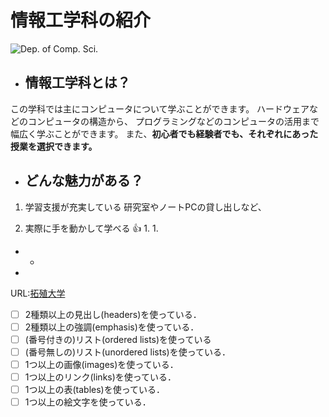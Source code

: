 # 情報工学科の紹介
<!-- Markdown記法を使って学科の紹介ページを作る -->

![Dep. of Comp. Sci.](https://feng.takushoku-u.ac.jp/albums/abm00004330.jpg "情報工学科")

- ## 情報工学科とは？
この学科では主にコンピュータについて学ぶことができます。
ハードウェアなどのコンピュータの構造から、
プログラミングなどのコンピュータの活用まで幅広く学ぶことができます。
また、**初心者でも経験者でも、それぞれにあった授業を選択できます。**


- ## どんな魅力がある？
1. 学習支援が充実している
研究室やノートPCの貸し出しなど、

1. 実際に手を動かして学べる :+1:
   1. 
   1. 

  - 
    - 
-






URL:[拓殖大学](http://www.takushoku-u.ac.jp "Takushoku University")


<!-- この部分より上に記述を追加して下のチェックボックスで確認する -->
- [ ] 2種類以上の見出し(headers)を使っている．
- [ ] 2種類以上の強調(emphasis)を使っている．
- [ ] (番号付きの)リスト(ordered lists)を使っている
- [ ] (番号無しの)リスト(unordered lists)を使っている．
- [ ] 1つ以上の画像(images)を使っている．
- [ ] 1つ以上のリンク(links)を使っている．
- [ ] 1つ以上の表(tables)を使っている．
- [ ] 1つ以上の絵文字を使っている．
